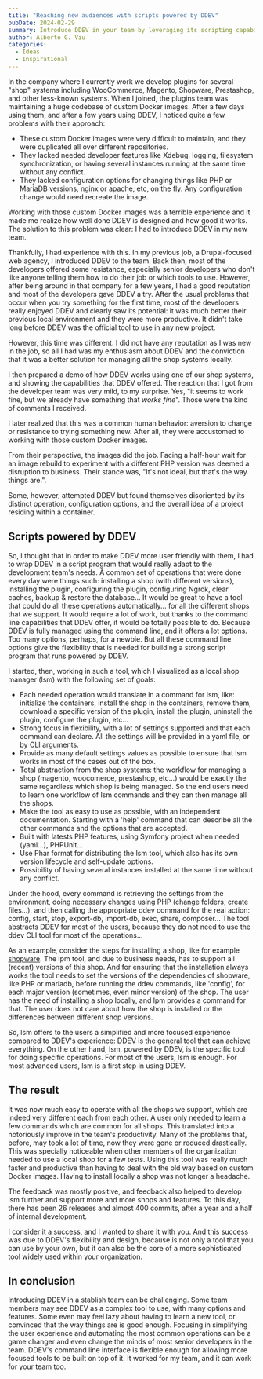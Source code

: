 ```yaml
---
title: "Reaching new audiences with scripts powered by DDEV"
pubDate: 2024-02-29
summary: Introduce DDEV in your team by leveraging its scripting capabilities.
author: Alberto G. Viu
categories:
  - Ideas
  - Inspirational
---
```

In the company where I currently work we develop plugins for several "shop" systems including WooCommerce, Magento, Shopware, Prestashop, and other less-known systems.
When I joined, the plugins team was maintaining a huge codebase of custom Docker images. After a few days using them, and after a few years using DDEV, I noticed quite a few
problems with their approach:

- These custom Docker images were very difficult to maintain, and they were duplicated all over different repositories.
- They lacked needed developer features like Xdebug, logging, filesystem synchronization, or having several instances running at the same time without any conflict.
- They lacked configuration options for changing things like PHP or MariaDB versions, nginx or apache, etc, on the fly. Any configuration change would need recreate the image.

Working with those custom Docker images was a terrible experience and it made me realize how well done DDEV is designed and how good it works. The solution to this problem was
clear: I had to introduce DDEV in my new team.

Thankfully, I had experience with this. In my previous job, a Drupal-focused web agency, I introduced DDEV to the team. Back then, most of the developers
offered some resistance, especially senior developers who don't like anyone telling them how to do their job or which tools to use. However, after being around in that company
for a few years, I had a good reputation and most of the developers gave DDEV a try. After the usual problems that occur when you try something for the first time, most
of the developers really enjoyed DDEV and clearly saw its potential: it was much better their previous local environment and they were more productive. It didn't take long before DDEV
was the official tool to use in any new project.

However, this time was different. I did not have any reputation as I was new in the job, so all I had was my enthusiasm about DDEV and the conviction that it was a better solution
for managing all the shop systems locally.

I then prepared a demo of how DDEV works using one of our shop systems, and showing the capabilities that DDEV offered. The reaction that I got from the developer team was very mild,
to my surprise. Yes, "it seems to work fine, but we already have something that _works_ _fine_". Those were the kind of comments I received.

I later realized that this was a common human behavior: aversion to change or resistance to trying something new. After all, they were accustomed to working with those custom Docker images.

From their perspective, the images did the job. Facing a half-hour wait for an image rebuild to experiment with a different PHP version was deemed a disruption to business. Their stance was, "It's not ideal, but that's the way things are.".

Some, however, attempted DDEV but found themselves disoriented by its distinct operation, configuration options, and the overall idea of a project residing within a container.

## Scripts powered by DDEV

So, I thought that in order to make DDEV more user friendly with them, I had to wrap DDEV in a script program that would really adapt to the development team's needs. A common set
of operations that were done every day were things such: installing a shop (with different versions), installing the plugin, configuring the plugin, configuring Ngrok,
clear caches, backup & restore the database...
It would be great to have a tool that could do all these operations automatically... for all the different shops that we support. It would require a lot of work, but
thanks to the command line capabilities that DDEV offer, it would be totally possible to do. Because DDEV is fully managed using the command line, and it offers a lot options.
Too many options, perhaps, for a newbie. But all these command line options give the flexibility that is needed for building a strong script program that runs powered by DDEV.

I started, then, working in such a tool, which I visualized as a local shop manager (lsm) with the following set of goals:

- Each needed operation would translate in a command for lsm, like: initialize the containers, install the shop in the containers, remove them, download a specific version of the plugin, install the plugin, uninstall the plugin, configure the plugin, etc...
- Strong focus in flexibility, with a lot of settings supported and that each command can declare. All the settings will be provided in a yaml file, or by CLI arguments.
- Provide as many default settings values as possible to ensure that lsm works in most of the cases out of the box.
- Total abstraction from the shop systems: the workflow for managing a shop (magento, woocomerce, prestashop, etc...) would be exactly the same regardless which shop is being managed. So the end users need to learn one workflow of lsm commands and they can then manage all the shops.
- Make the tool as easy to use as possible, with an independent documentation. Starting with a 'help' command that can describe all the other commands and the options that are accepted.
- Built with latests PHP features, using Symfony project when needed (yaml...), PHPUnit...
- Use Phar format for distributing the lsm tool, which also has its own version lifecycle and self-update options.
- Possibility of having several instances installed at the same time without any conflict.

Under the hood, every command is retrieving the settings from the environment, doing necessary changes using PHP (change folders, create files...), and then calling the appropriate ddev command for the real action: config, start, stop, export-db, import-db, exec, share, composer... The tool abstracts DDEV for most of the users, because they do not need to use the ddev CLI tool for most of the operations...

As an example, consider the steps for installing a shop, like for example [shopware](https://ddev.readthedocs.io/en/latest/users/quickstart/#shopware).
The lpm tool, and due to business needs, has to support all (recent) versions of this shop. And for ensuring that the installation always works the tool needs to set the versions of the dependencies of shopware, like PHP or mariadb, before running the ddev commands, like 'config', for each major version (sometimes, even minor version) of the shop. The user has the need of installing a shop locally, and lpm provides a command for that. The user does not care about how the shop is installed or the differences between different shop versions.

So, lsm offers to the users a simplified and more focused experience compared to DDEV's experience: DDEV is the general tool that can achieve everything. On the other hand, lsm, powered by DDEV, is the specific tool for doing specific operations. For most of the users, lsm is enough. For most advanced users, lsm is a first step in using DDEV.

## The result

It was now much easy to operate with all the shops we support, which are indeed very different each from each other. A user only needed to learn a few commands which are common for all shops. This translated into a notoriously improve in the team's productivity. Many of the problems that, before, may took a lot of time, now they were gone or reduced drastically. This was specially noticeable when other members of the organization needed to use a local shop for a few tests. Using this tool was really much faster and productive than having to deal with the old way based on custom Docker images. Having to install locally a shop was not longer a headache.

The feedback was mostly positive, and feedback also helped to develop lsm further and support more and more shops and features. To this day, there has been 26 releases and almost 400 commits, after a year and a half of internal development.

I consider it a success, and I wanted to share it with you. And this success was due to DDEV's flexibility and design, because is not only a tool that you can use by your own, but it can also be the core of a more sophisticated tool widely used within your organization.

## In conclusion

Introducing DDEV in a stablish team can be challenging. Some team members may see DDEV as a complex tool to use, with many options and features. Some even may feel lazy about having to learn a new tool, or convinced that the way things are is good enough. Focusing in simplifying the user experience and automating the most common operations can be a game changer and even change the minds of most senior developers in the team.
DDEV's command line interface is flexible enough for allowing more focused tools to be built on top of it.
It worked for my team, and it can work for your team too.
